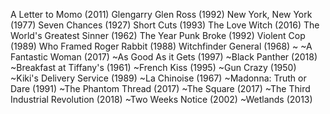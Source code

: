 A Letter to Momo (2011)
Glengarry Glen Ross (1992)
New York, New York (1977)
Seven Chances (1927)
Short Cuts (1993)
The Love Witch (2016)
The World's Greatest Sinner (1962)
The Year Punk Broke (1992)
Violent Cop (1989)
Who Framed Roger Rabbit (1988)
Witchfinder General (1968)
~
~A Fantastic Woman (2017)
~As Good As it Gets (1997)
~Black Panther (2018)
~Breakfast at Tiffany's (1961)
~French Kiss (1995)
~Gun Crazy (1950)
~Kiki's Delivery Service (1989)
~La Chinoise (1967)
~Madonna: Truth or Dare (1991)
~The Phantom Thread (2017)
~The Square (2017)
~The Third Industrial Revolution (2018)
~Two Weeks Notice (2002)
~Wetlands (2013)
